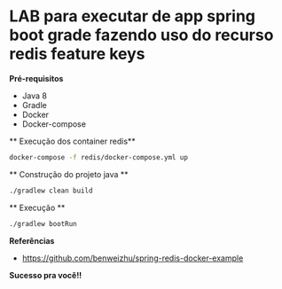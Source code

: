 LAB para executar de app spring boot grade fazendo uso do recurso redis feature keys
============================

**Pré-requisitos**
- Java 8
- Gradle
- Docker
- Docker-compose

** Execução dos container redis**
```bash
docker-compose -f redis/docker-compose.yml up
```
** Construção do projeto java **
```bash
./gradlew clean build
```
** Execução **
```bash
./gradlew bootRun
```

**Referências**
- https://github.com/benweizhu/spring-redis-docker-example

**Sucesso pra você!!**

